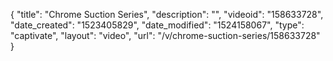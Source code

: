 {
    "title": "Chrome Suction Series",
    "description": "",
    "videoid": "158633728",
    "date_created": "1523405829",
    "date_modified": "1524158067",
    "type": "captivate",
    "layout": "video",
    "url": "\/v\/chrome-suction-series\/158633728"
}